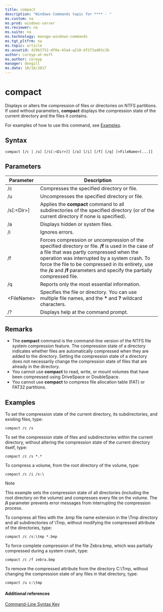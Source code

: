 ```yaml
---
title: compact
description: "Windows Commands topic for **** - "
ms.custom: na
ms.prod: windows-server
ms.reviewer: na
ms.suite: na
ms.technology: manage-windows-commands
ms.tgt_pltfrm: na
ms.topic: article
ms.assetid: 429b3752-df0a-43a4-a210-df2f3ad03c3b
author: coreyp-at-msft
ms.author: coreyp
manager: dongill
ms.date: 10/16/2017
---
```


# compact



Displays or alters the compression of files or directories on NTFS partitions. If used without parameters, **compact** displays the compression state of the current directory and the files it contains.

For examples of how to use this command, see [Examples](#BKMK_examples).

## Syntax

```
compact [/c | /u] [/s[:<Dir>]] [/a] [/i] [/f] [/q] [<FileName>[...]]
```

## Parameters

|Parameter|Description|
|---------|-----------|
|/c|Compresses the specified directory or file.|
|/u|Uncompresses the specified directory or file.|
|/s[:\<Dir>]|Applies the **compact** command to all subdirectories of the specified directory (or of the current directory if none is specified).|
|/a|Displays hidden or system files.|
|/i|Ignores errors.|
|/f|Forces compression or uncompression of the specified directory or file. **/f** is used in the case of a file that was partly compressed when the operation was interrupted by a system crash. To force the file to be compressed in its entirety, use the **/c** and **/f** parameters and specify the partially compressed file.|
|/q|Reports only the most essential information.|
|\<FileName>|Specifies the file or directory. You can use multiple file names, and the **&#42;** and **?** wildcard characters.|
|/?|Displays help at the command prompt.|

## Remarks

-   The **compact** command is the command-line version of the NTFS file system compression feature. The compression state of a directory indicates whether files are automatically compressed when they are added to the directory. Setting the compression state of a directory does not necessarily change the compression state of files that are already in the directory.
-   You cannot use **compact** to read, write, or mount volumes that have been compressed using DriveSpace or DoubleSpace.
-   You cannot use **compact** to compress file allocation table (FAT) or FAT32 partitions.

## <a name="BKMK_examples"></a>Examples

To set the compression state of the current directory, its subdirectories, and existing files, type:
```
compact /c /s 
```
To set the compression state of files and subdirectories within the current directory, without altering the compression state of the current directory itself, type:
```
compact /c /s *.*
```
To compress a volume, from the root directory of the volume, type:
```
compact /c /i /s:\
```

> [!NOTE]
> This example sets the compression state of all directories (including the root directory on the volume) and compresses every file on the volume. The **/i** parameter prevents error messages from interrupting the compression process.

To compress all files with the .bmp file name extension in the \Tmp directory and all subdirectories of \Tmp, without modifying the compressed attribute of the directories, type:
```
compact /c /s:\tmp *.bmp
```
To force complete compression of the file Zebra.bmp, which was partially compressed during a system crash, type:
```
compact /c /f zebra.bmp
```
To remove the compressed attribute from the directory C:\Tmp, without changing the compression state of any files in that directory, type:
```
compact /u c:\tmp
```

#### Additional references

[Command-Line Syntax Key](command-line-syntax-key.md)